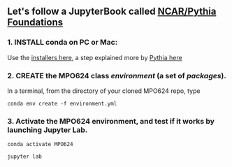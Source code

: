 ## Let's follow a JupyterBook called [NCAR/Pythia Foundations](https://foundations.projectpythia.org/landing-page.html)

### 1. INSTALL conda on PC or Mac:
Use the [installers here](https://docs.conda.io/en/latest/miniconda.html), a step explained more by [Pythia here](https://foundations.projectpythia.org/foundations/conda.html)

### 2. CREATE the MPO624 class *environment* (a set of *packages*). 
In a terminal, from the directory of your cloned MPO624 repo, type 

`conda env create -f environment.yml`

### 3. Activate the MPO624 environment, and test if it works by launching Jupyter Lab. 

`conda activate MPO624`

`jupyter lab`

